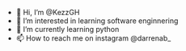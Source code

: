 - 👋 Hi, I’m @KezzGH
- 👀 I’m interested in learning software enginnering
- 🌱 I’m currently learning python
- 📫 How to reach me on instagram @darrenab_

<!---
KezzGH/KezzGH is a ✨ special ✨ repository because its `README.md` (this file) appears on your GitHub profile.
You can click the Preview link to take a look at your changes.
--->
